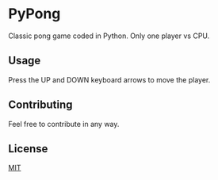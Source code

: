 # PyPong
Classic pong game coded in Python. Only one player vs CPU.

## Usage
Press the UP and DOWN keyboard arrows to move the player.

## Contributing
Feel free to contribute in any way.

## License
[MIT](https://choosealicense.com/licenses/mit/)

